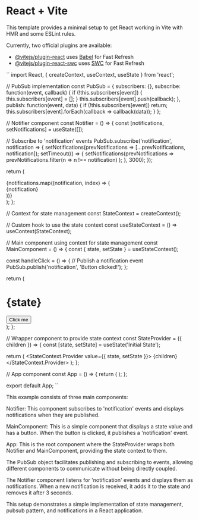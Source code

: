 # React + Vite

This template provides a minimal setup to get React working in Vite with HMR and some ESLint rules.

Currently, two official plugins are available:

- [@vitejs/plugin-react](https://github.com/vitejs/vite-plugin-react/blob/main/packages/plugin-react/README.md) uses [Babel](https://babeljs.io/) for Fast Refresh
- [@vitejs/plugin-react-swc](https://github.com/vitejs/vite-plugin-react-swc) uses [SWC](https://swc.rs/) for Fast Refresh




``
import React, { createContext, useContext, useState } from 'react';

// PubSub implementation
const PubSub = {
  subscribers: {},
  subscribe: function(event, callback) {
    if (!this.subscribers[event]) {
      this.subscribers[event] = [];
    }
    this.subscribers[event].push(callback);
  },
  publish: function(event, data) {
    if (!this.subscribers[event]) return;
    this.subscribers[event].forEach(callback => callback(data));
  }
};

// Notifier component
const Notifier = () => {
  const [notifications, setNotifications] = useState([]);

  // Subscribe to 'notification' events
  PubSub.subscribe('notification', notification => {
    setNotifications(prevNotifications => [...prevNotifications, notification]);
    setTimeout(() => {
      setNotifications(prevNotifications =>
        prevNotifications.filter(n => n !== notification)
      );
    }, 3000);
  });

  return (
    <div className="notifier">
      {notifications.map((notification, index) => (
        <div key={index} className="notification">
          {notification}
        </div>
      ))}
    </div>
  );
};

// Context for state management
const StateContext = createContext();

// Custom hook to use the state context
const useStateContext = () => useContext(StateContext);

// Main component using context for state management
const MainComponent = () => {
  const { state, setState } = useStateContext();

  const handleClick = () => {
    // Publish a notification event
    PubSub.publish('notification', 'Button clicked!');
  };

  return (
    <div>
      <h1>{state}</h1>
      <button onClick={handleClick}>Click me</button>
    </div>
  );
};

// Wrapper component to provide state context
const StateProvider = ({ children }) => {
  const [state, setState] = useState('Initial State');

  return (
    <StateContext.Provider value={{ state, setState }}>
      {children}
    </StateContext.Provider>
  );
};

// App component
const App = () => {
  return (
    <StateProvider>
      <Notifier />
      <MainComponent />
    </StateProvider>
  );
};

export default App;
``


This example consists of three main components:

Notifier: This component subscribes to 'notification' events and displays notifications when they are published.

MainComponent: This is a simple component that displays a state value and has a button. When the button is clicked, it publishes a 'notification' event.

App: This is the root component where the StateProvider wraps both Notifier and MainComponent, providing the state context to them.

The PubSub object facilitates publishing and subscribing to events, allowing different components to communicate without being directly coupled.

The Notifier component listens for 'notification' events and displays them as notifications. When a new notification is received, it adds it to the state and removes it after 3 seconds.

This setup demonstrates a simple implementation of state management, pubsub pattern, and notifications in a React application.





